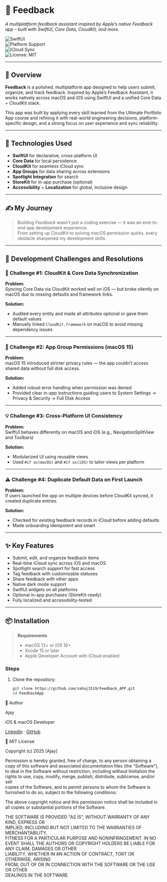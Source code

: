 







# 📨 Feedback  
*A multiplatform feedback assistant inspired by Apple’s native Feedback app – built with SwiftUI, Core Data, CloudKit, and more.*

![SwiftUI](https://img.shields.io/badge/SwiftUI-Framework-blue?logo=swift)  
![Platform Support](https://img.shields.io/badge/Platforms-iOS%20%7C%20macOS-lightgrey?logo=apple)  
![iCloud Sync](https://img.shields.io/badge/CloudKit-Enabled-brightgreen?logo=icloud)  
![License: MIT](https://img.shields.io/badge/License-MIT-yellow.svg)

---

## 🚀 Overview

**Feedback** is a polished, multiplatform app designed to help users submit, organize, and track feedback. Inspired by Apple’s Feedback Assistant, it works natively across macOS and iOS using SwiftUI and a unified Core Data + CloudKit stack.

This app was built by applying every skill learned from the Ultimate Portfolio App course and refining it with real-world engineering decisions, platform-specific design, and a strong focus on user experience and sync reliability.

---

## 🧱 Technologies Used

- **SwiftUI** for declarative, cross-platform UI
- **Core Data** for local persistence
- **CloudKit** for seamless iCloud sync
- **App Groups** for data sharing across extensions
- **Spotlight Integration** for search
- **StoreKit** for in-app purchase (optional)
- **Accessibility** + **Localization** for global, inclusive design

---

## ✍️ My Journey

> Building *Feedback* wasn't just a coding exercise — it was an end-to-end app development experience.  
> From setting up CloudKit to solving macOS permission quirks, every obstacle sharpened my development skills.

---

## 🔧 Development Challenges and Resolutions

### 🧩 Challenge #1: CloudKit & Core Data Synchronization

**Problem:**  
Syncing Core Data via CloudKit worked well on iOS — but broke silently on macOS due to missing defaults and framework links.

**Solution:**  
- Audited every entity and made all attributes optional or gave them default values  
- Manually linked `CloudKit.framework` on macOS to avoid missing dependency issues

---

### 🔐 Challenge #2: App Group Permissions (macOS 15)

**Problem:**  
macOS 15 introduced stricter privacy rules — the app couldn’t access shared data without full disk access.

**Solution:**  
- Added robust error handling when permission was denied  
- Provided clear in-app instructions guiding users to System Settings → Privacy & Security → Full Disk Access

---

### 💡 Challenge #3: Cross-Platform UI Consistency

**Problem:**  
SwiftUI behaves differently on macOS and iOS (e.g., NavigationSplitView and Toolbars)

**Solution:**  
- Modularized UI using reusable views  
- Used `#if os(macOS)` and `#if os(iOS)` to tailor views per platform

---

### ⚠️ Challenge #4: Duplicate Default Data on First Launch

**Problem:**  
If users launched the app on multiple devices before CloudKit synced, it created duplicate entries.

**Solution:**  
- Checked for existing feedback records in iCloud before adding defaults  
- Made onboarding idempotent and smart

---

## ✨ Key Features

- Submit, edit, and organize feedback items  
- Real-time iCloud sync across iOS and macOS  
- Spotlight search support for fast access  
- Tag feedback with customizable statuses  
- Share feedback with other apps  
- Native dark mode support  
- SwiftUI widgets on all platforms  
- Optional in-app purchases (StoreKit-ready)  
- Fully localized and accessibility-tested

---

## 📦 Installation

> **Requirements**  
> - macOS 13+ or iOS 16+  
> - Xcode 15 or later  
> - Apple Developer Account with iCloud enabled

### Steps

1. Clone the repository:
   ```bash
   git clone https://github.com/sahaj1519/Feedback_APP.git
   cd FeedbackApp

👤 Author

Ajay 

iOS & macOS Developer 

[LinkedIn](https://www.linkedin.com/in/ajay-sangwan-601171348) · [GitHub](https://github.com/sahaj1519)












📑 MIT License

Copyright (c) 2025 [Ajay]

Permission is hereby granted, free of charge, to any person obtaining a copy
of this software and associated documentation files (the "Software"), to deal
in the Software without restriction, including without limitation the rights
to use, copy, modify, merge, publish, distribute, sublicense, and/or sell   
copies of the Software, and to permit persons to whom the Software is
furnished to do so, subject to the following conditions:                    

The above copyright notice and this permission notice shall be included in all
copies or substantial portions of the Software.                             

THE SOFTWARE IS PROVIDED "AS IS", WITHOUT WARRANTY OF ANY KIND, EXPRESS OR   
IMPLIED, INCLUDING BUT NOT LIMITED TO THE WARRANTIES OF MERCHANTABILITY,    
FITNESS FOR A PARTICULAR PURPOSE AND NONINFRINGEMENT. IN NO EVENT SHALL THE
AUTHORS OR COPYRIGHT HOLDERS BE LIABLE FOR ANY CLAIM, DAMAGES OR OTHER     
LIABILITY, WHETHER IN AN ACTION OF CONTRACT, TORT OR OTHERWISE, ARISING     
FROM, OUT OF OR IN CONNECTION WITH THE SOFTWARE OR THE USE OR OTHER         
DEALINGS IN THE SOFTWARE.


